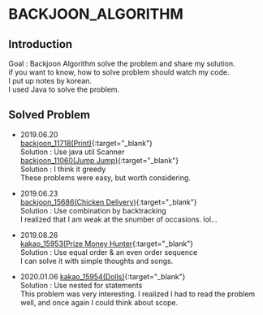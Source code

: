 # BACKJOON_ALGORITHM
## Introduction
Goal : Backjoon Algorithm solve the problem and share my solution.  
if you want to know, how to solve problem should watch my code.  
I put up notes by korean.  
I used Java to solve the problem.  

## Solved Problem
- 2019.06.20  
[backjoon_11718(Print)](www.acmicpc.net/problem/11718){:target="_blank"}  
Solution : Use java util Scanner  
[backjoon_11060(Jump Jump)](www.acmicpc.net/problem/11060){:target="_blank"}  
Solution : I think it greedy  
These problems were easy, but worth considering.  

- 2019.06.23  
[backjoon_15686(Chicken Delivery)](www.acmicpc.net/problem/15686){:target="_blank"}  
Solution : Use combination by backtracking  
I realized that I am weak at the snumber of occasions. lol...  

- 2019.08.26   
[kakao_15953(Prize Money Hunter](www.acmicpc.net/problem/15953){:target="_blank"}  
Solution : Use equal order & an even order sequence  
I can solve it with simple thoughts and songs.  

- 2020.01.06
[kakao_15954(Dolls)](](www.acmicpc.net/problem/15984)){:target="_blank"}  
Solution : Use nested for statements  
This problem was very interesting. I realized I had to read the problem well, and once again I could think about scope.

